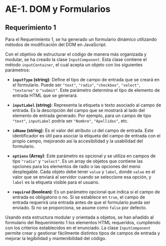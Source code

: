 # AE-1. DOM y Formularios 

## Requerimiento 1

Para el Requerimiento 1, se ha generado un formulario dinámico utilizando métodos de modificación del DOM en JavaScript.

Con el objetivo de estructurar el código de manera más organizada y modular, se ha creado la clase `InputComponent`. Esta clase contiene el método `inputContainer`, el cual acepta un objeto con los siguientes parámetros:

- **`inputType` (string)**: Define el tipo de campo de entrada que se creará en el formulario. Puede ser `"text"`, `"radio"`, `"checkbox"`, `"select"`, `"textarea"` o `"submit"`. Este parámetro determina el tipo de elemento de entrada HTML que se generará.

- **`inputLabel` (string)**: Representa la etiqueta o texto asociado al campo de entrada. Es la descripción del campo que se mostrará al lado del elemento de entrada generado. Por ejemplo, para un campo de tipo `"text"`, `inputLabel` podría ser `"Nombre"`, `"Apellidos"`, etc.

- **`idName` (string)**: Es el valor del atributo `id` del campo de entrada. Este identificador es útil para asociar la etiqueta del campo de entrada con el propio campo, mejorando así la accesibilidad y la usabilidad del formulario.

- **`options` (Array)**: Este parámetro es opcional y se utiliza en campos de tipo `"radio"` y `"select"`. Es un array de objetos que contiene las opciones para los elementos de radio o las opciones del menú desplegable. Cada objeto debe tener `value` y `label`, donde `value` es el valor que se enviará al servidor cuando se seleccione esa opción, y `label` es la etiqueta visible para el usuario.

- **`required` (boolean)**: Es un parámetro opcional que indica si el campo de entrada es obligatorio o no. Si se establece en `true`, el campo de entrada requerirá una entrada antes de que el formulario pueda ser enviado. Si no se proporciona, se asume como `false` por defecto.

Usando esta estructura modular y orientada a objetos, se han añadido al formulario del Requerimiento 1 los elementos HTML requeridos, cumpliendo con los criterios establecidos en el enunciado. La clase `InputComponent` permite crear y gestionar fácilmente distintos tipos de campos de entrada y mejorar la legibilidad y mantenibilidad del código.